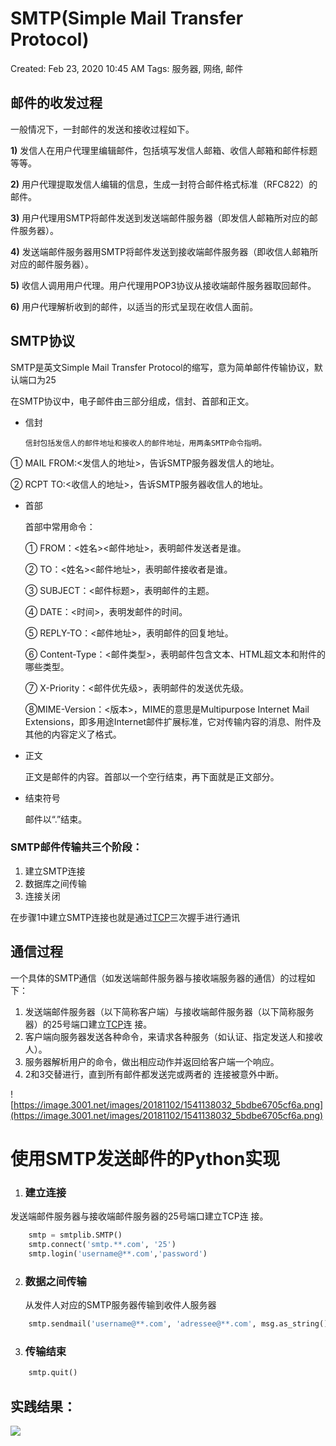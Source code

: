 # SMTP(Simple Mail Transfer Protocol)

Created: Feb 23, 2020 10:45 AM
Tags: 服务器, 网络, 邮件

## 邮件的收发过程

一般情况下，一封邮件的发送和接收过程如下。

**1)** 发信人在用户代理里编辑邮件，包括填写发信人邮箱、收信人邮箱和邮件标题等等。

**2)** 用户代理提取发信人编辑的信息，生成一封符合邮件格式标准（RFC822）的邮件。

**3)** 用户代理用SMTP将邮件发送到发送端邮件服务器（即发信人邮箱所对应的邮件服务器）。

**4)** 发送端邮件服务器用SMTP将邮件发送到接收端邮件服务器（即收信人邮箱所对应的邮件服务器）。

**5)** 收信人调用用户代理。用户代理用POP3协议从接收端邮件服务器取回邮件。

**6)** 用户代理解析收到的邮件，以适当的形式呈现在收信人面前。

## SMTP协议

SMTP是英文Simple Mail Transfer Protocol的缩写，意为简单邮件传输协议，默认端口为25

在SMTP协议中，电子邮件由三部分组成，信封、首部和正文。

- 信封

      信封包括发信人的邮件地址和接收人的邮件地址，用两条SMTP命令指明。

① MAIL FROM:<发信人的地址>，告诉SMTP服务器发信人的地址。

② RCPT TO:<收信人的地址>，告诉SMTP服务器收信人的地址。

- 首部

    首部中常用命令：

    ① FROM：<姓名><邮件地址>，表明邮件发送者是谁。

    ② TO：<姓名><邮件地址>，表明邮件接收者是谁。

    ③ SUBJECT：<邮件标题>，表明邮件的主题。

    ④ DATE：<时间>，表明发邮件的时间。

    ⑤ REPLY-TO：<邮件地址>，表明邮件的回复地址。

    ⑥ Content-Type：<邮件类型>，表明邮件包含文本、HTML超文本和附件的哪些类型。

    ⑦ X-Priority：<邮件优先级>，表明邮件的发送优先级。

    ⑧MIME-Version：<版本>，MIME的意思是Multipurpose Internet Mail Extensions，即多用途Internet邮件扩展标准，它对传输内容的消息、附件及其他的内容定义了格式。

- 正文

    正文是邮件的内容。首部以一个空行结束，再下面就是正文部分。

- 结束符号

    邮件以“.”结束。

### SMTP邮件传输共三个阶段：

1. 建立SMTP连接
2. 数据库之间传输
3. 连接关闭

 在步骤1中建立SMTP连接也就是通过[TCP](https://www.notion.so/TCP-IP-c2d706c754804279b81986e598df8d01)三次握手进行通讯

## 通信过程

一个具体的SMTP通信（如发送端邮件服务器与接收端服务器的通信）的过程如下：

1. 发送端邮件服务器（以下简称客户端）与接收端邮件服务器（以下简称服务器）的25号端口建立[TCP](https://www.notion.so/TCP-IP-c2d706c754804279b81986e598df8d01)连 接。
2. 客户端向服务器发送各种命令，来请求各种服务（如认证、指定发送人和接收人）。
3. 服务器解析用户的命令，做出相应动作并返回给客户端一个响应。
4. 2和3交替进行，直到所有邮件都发送完或两者的 连接被意外中断。

![https://image.3001.net/images/20181102/1541138032_5bdbe6705cf6a.png](https://image.3001.net/images/20181102/1541138032_5bdbe6705cf6a.png)

# 使用SMTP发送邮件的Python实现
1. ### 建立连接
 发送端邮件服务器与接收端邮件服务器的25号端口建立TCP连 接。
```python
    smtp = smtplib.SMTP()
    smtp.connect('smtp.**.com', '25')
    smtp.login('username@**.com','password')
```
2. ### 数据之间传输
	从发件人对应的SMTP服务器传输到收件人服务器
```python
    smtp.sendmail('username@**.com', 'adressee@**.com', msg.as_string())
```
3. ### 传输结束
```python
    smtp.quit()
```
## 实践结果：

<img src="https://i.ibb.co/0ysRr1n/smtp.png" />

